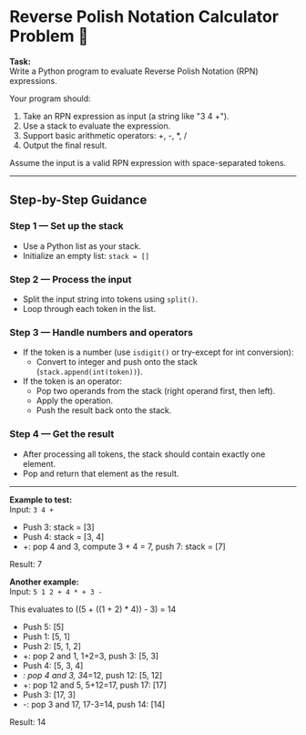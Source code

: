 # Reverse Polish Notation Calculator Problem 🐍

**Task:**  
Write a Python program to evaluate Reverse Polish Notation (RPN) expressions.

Your program should:

1. Take an RPN expression as input (a string like "3 4 +").
2. Use a stack to evaluate the expression.
3. Support basic arithmetic operators: +, -, *, /
4. Output the final result.

Assume the input is a valid RPN expression with space-separated tokens.

---

## Step-by-Step Guidance

### Step 1 — Set up the stack
- Use a Python list as your stack.
- Initialize an empty list: `stack = []`

### Step 2 — Process the input
- Split the input string into tokens using `split()`.
- Loop through each token in the list.

### Step 3 — Handle numbers and operators
- If the token is a number (use `isdigit()` or try-except for int conversion):
  - Convert to integer and push onto the stack (`stack.append(int(token))`).
- If the token is an operator:
  - Pop two operands from the stack (right operand first, then left).
  - Apply the operation.
  - Push the result back onto the stack.

### Step 4 — Get the result
- After processing all tokens, the stack should contain exactly one element.
- Pop and return that element as the result.

---

**Example to test:**  
Input: `3 4 +`

- Push 3: stack = [3]
- Push 4: stack = [3, 4]
- +: pop 4 and 3, compute 3 + 4 = 7, push 7: stack = [7]

Result: 7

**Another example:**  
Input: `5 1 2 + 4 * + 3 -`

This evaluates to ((5 + ((1 + 2) * 4)) - 3) = 14

- Push 5: [5]
- Push 1: [5, 1]
- Push 2: [5, 1, 2]
- +: pop 2 and 1, 1+2=3, push 3: [5, 3]
- Push 4: [5, 3, 4]
- *: pop 4 and 3, 3*4=12, push 12: [5, 12]
- +: pop 12 and 5, 5+12=17, push 17: [17]
- Push 3: [17, 3]
- -: pop 3 and 17, 17-3=14, push 14: [14]

Result: 14